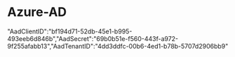 # Azure-AD
"AadClientID":"bf194d71-52db-45e1-b995-493eeb6d846b","AadSecret":"69b0b51e-f560-443f-a972-9f255afabb13","AadTenantID":"4dd3ddfc-00b6-4ed1-b78b-5707d2906bb9"

